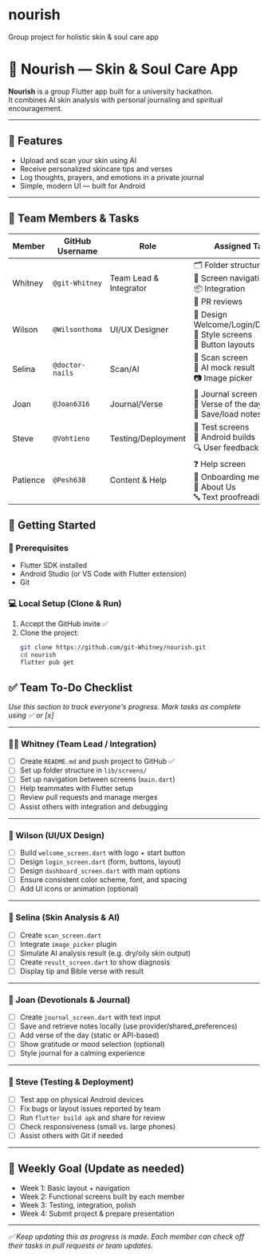 # nourish
Group project for holistic skin &amp; soul care app
# 🌿 Nourish — Skin & Soul Care App

**Nourish** is a group Flutter app built for a university hackathon.  
It combines AI skin analysis with personal journaling and spiritual encouragement.

---

## 📱 Features

- Upload and scan your skin using AI
- Receive personalized skincare tips and verses
- Log thoughts, prayers, and emotions in a private journal
- Simple, modern UI — built for Android

---

## 👥 Team Members & Tasks

| Member     | GitHub Username   | Role                   | Assigned Tasks |
|------------|-------------------|------------------------|----------------|
| Whitney    | `@git-Whitney`    | Team Lead & Integrator | 🗂️ Folder structure<br>🔁 Screen navigation<br>📦 Integration<br>📝 PR reviews |
| Wilson     | `@Wilsonthoma`    | UI/UX Designer         | 🎨 Design Welcome/Login/Dashboard<br>🎨 Style screens<br>🔘 Button layouts |
| Selina     | `@doctor-nails`   | Scan/AI                | 🤳 Scan screen<br>🧠 AI mock result<br>📷 Image picker |
| Joan       | `@Joan6316`       | Journal/Verse          | 📓 Journal screen<br>📖 Verse of the day<br>💾 Save/load notes |
| Steve      | `@Vohtieno`       | Testing/Deployment     | 🧪 Test screens<br>📱 Android builds<br>🔍 User feedback |
| Patience   | `@Pesh638`        | Content & Help         | ❓ Help screen<br>💬 Onboarding messages<br>📜 About Us<br>🔤 Text proofreading |


## 🚀 Getting Started

### 🔧 Prerequisites

- Flutter SDK installed
- Android Studio (or VS Code with Flutter extension)
- Git

### 💻 Local Setup (Clone & Run)

1. Accept the GitHub invite ✅
2. Clone the project:
   ```bash
   git clone https://github.com/git-Whitney/nourish.git
   cd nourish
   flutter pub get

## ✅ Team To-Do Checklist

_Use this section to track everyone's progress. Mark tasks as complete using ✅ or [x]_

---

### 👩‍💻 Whitney  (Team Lead / Integration)
- [ ] Create `README.md` and push project to GitHub ✅
- [ ] Set up folder structure in `lib/screens/`
- [ ] Set up navigation between screens (`main.dart`)
- [ ] Help teammates with Flutter setup
- [ ] Review pull requests and manage merges
- [ ] Assist others with integration and debugging

---

### 🎨 Wilson (UI/UX Design)
- [ ] Build `welcome_screen.dart` with logo + start button
- [ ] Design `login_screen.dart` (form, buttons, layout)
- [ ] Design `dashboard_screen.dart` with main options
- [ ] Ensure consistent color scheme, font, and spacing
- [ ] Add UI icons or animation (optional)

---

### 🤖 Selina (Skin Analysis & AI)
- [ ] Create `scan_screen.dart`
- [ ] Integrate `image_picker` plugin
- [ ] Simulate AI analysis result (e.g. dry/oily skin output)
- [ ] Create `result_screen.dart` to show diagnosis
- [ ] Display tip and Bible verse with result

---

### 📓 Joan (Devotionals & Journal)
- [ ] Create `journal_screen.dart` with text input
- [ ] Save and retrieve notes locally (use provider/shared_preferences)
- [ ] Add verse of the day (static or API-based)
- [ ] Show gratitude or mood selection (optional)
- [ ] Style journal for a calming experience

---

### 🧪 Steve (Testing & Deployment)
- [ ] Test app on physical Android devices
- [ ] Fix bugs or layout issues reported by team
- [ ] Run `flutter build apk` and share for review
- [ ] Check responsiveness (small vs. large phones)
- [ ] Assist others with Git if needed

---

## 📅 Weekly Goal (Update as needed)

- Week 1: Basic layout + navigation
- Week 2: Functional screens built by each member
- Week 3: Testing, integration, polish
- Week 4: Submit project & prepare presentation

---

_✅ Keep updating this as progress is made. Each member can check off their tasks in pull requests or team updates._


